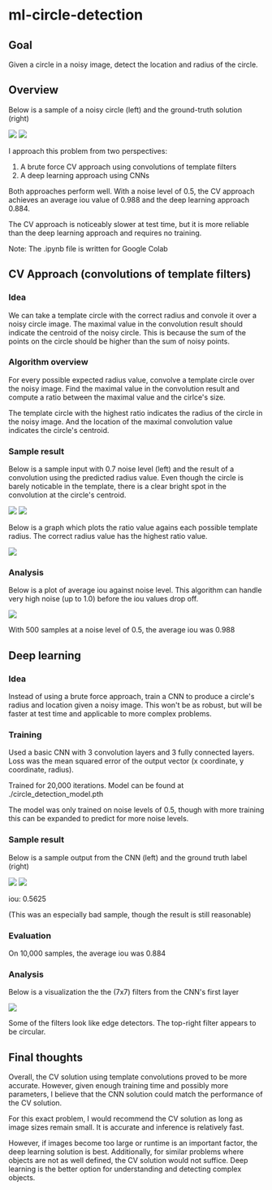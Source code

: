 # ml-circle-detection

## Goal

Given a circle in a noisy image, detect the location and radius of the circle.

## Overview

Below is a sample of a noisy circle (left) and the ground-truth solution (right)

![](images/noisy-circle.png) ![](images/ground-truth-circle.png)


I approach this problem from two perspectives:
1. A brute force CV approach using convolutions of template filters
2. A deep learning approach using CNNs

Both approaches perform well. With a noise level of 0.5, the CV approach achieves an average iou value of 0.988 and the deep learning approach 0.884. 

The CV approach is noticeably slower at test time, but it is more reliable than the deep learning approach and requires no training.

Note: The .ipynb file is written for Google Colab

## CV Approach (convolutions of template filters)

### Idea

We can take a template circle with the correct radius and convole it over a noisy circle image. The maximal value in the convolution result should indicate the centroid of the noisy circle. This is because the sum of the points on the circle should be higher than the sum of noisy points.

### Algorithm overview

For every possible expected radius value, convolve a template circle over the noisy image. Find the maximal value in the convolution result and compute a ratio between the maximal value and the cirlce's size. 

The template circle with the highest ratio indicates the radius of the circle in the noisy image. And the location of the maximal convolution value indicates the circle's centroid.


### Sample result

Below is a sample input with 0.7 noise level (left) and the result of a convolution using the predicted radius value. Even though the circle is barely noticable in the template, there is a clear bright spot in the convolution at the circle's centroid.

![](images/cv-solution/sample-7noise.png) ![](images/cv-solution/convolution-result.png) 

Below is a graph which plots the ratio value agains each possible template radius. The correct radius value has the highest ratio value.

![](images/cv-solution/ratio-v-radius.png) 

### Analysis

Below is a plot of average iou against noise level. This algorithm can handle very high noise (up to 1.0) before the iou values drop off.

![](images/cv-solution/iou_by_noise.png) 

With 500 samples at a noise level of 0.5, the average iou was 0.988

## Deep learning

### Idea

Instead of using a brute force approach, train a CNN to produce a circle's radius and location given a noisy image. This won't be as robust, but will be faster at test time and applicable to more complex problems.

### Training

Used a basic CNN with 3 convolution layers and 3 fully connected layers. Loss was the mean squared error of the output vector (x coordinate, y coordinate, radius).

Trained for 20,000 iterations. Model can be found at ./circle_detection_model.pth

The model was only trained on noise levels of 0.5, though with more training this can be expanded to predict for more noise levels.

### Sample result

Below is a sample output from the CNN (left) and the ground truth label (right)

![](images/deep-solution/nn-output-sample.png) ![](images/deep-solution/ground-truth-sample.png) 

iou: 0.5625

(This was an especially bad sample, though the result is still reasonable)

### Evaluation

On 10,000 samples, the average iou was 0.884

### Analysis

Below is a visualization the the (7x7) filters from the CNN's first layer

![](images/deep-solution/filters.png)

Some of the filters look like edge detectors. The top-right filter appears to be circular.


## Final thoughts

Overall, the CV solution using template convolutions proved to be more accurate. However, given enough training time and possibly more parameters, I believe that the CNN solution could match the performance of the CV solution.

For this exact problem, I would recommend the CV solution as long as image sizes remain small. It is accurate and inference is relatively fast. 

However, if images become too large or runtime is an important factor, the deep learning solution is best. Additionally, for similar problems where objects are not as well defined, the CV solution would not suffice. Deep learning is the better option for understanding and detecting complex objects.
